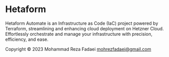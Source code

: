 # Hetaform

Hetaform Automate is an Infrastructure as Code (IaC) project powered by Terraform, streamlining and enhancing cloud deployment on Hetzner Cloud. Effortlessly orchestrate and manage your infrastructure with precision, efficiency, and ease.

Copyright © 2023 Mohammad Reza Fadaei <mohrezfadaei@gmail.com>
